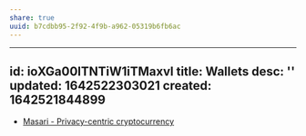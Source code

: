 ```yaml
---
share: true
uuid: b7cdbb95-2f92-4f9b-a962-05319b6fb6ac
---
```

---
id: ioXGa00ITNTiW1iTMaxvl
title: Wallets
desc: ''
updated: 1642522303021
created: 1642521844899
---

* [Masari - Privacy-centric cryptocurrency](https://getmasari.org/)
